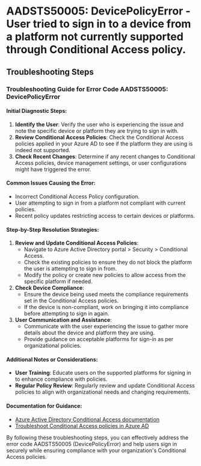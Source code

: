 # AADSTS50005: DevicePolicyError - User tried to sign in to a device from a platform not currently supported through Conditional Access policy.


## Troubleshooting Steps
### Troubleshooting Guide for Error Code AADSTS50005: DevicePolicyError

#### Initial Diagnostic Steps:
1. **Identify the User**: Verify the user who is experiencing the issue and note the specific device or platform they are trying to sign in with.
2. **Review Conditional Access Policies**: Check the Conditional Access policies applied in your Azure AD to see if the platform they are using is indeed not supported.
3. **Check Recent Changes**: Determine if any recent changes to Conditional Access policies, device management settings, or user configurations might have triggered the error.

#### Common Issues Causing the Error:
- Incorrect Conditional Access Policy configuration.
- User attempting to sign in from a platform not compliant with current policies.
- Recent policy updates restricting access to certain devices or platforms.

#### Step-by-Step Resolution Strategies:
1. **Review and Update Conditional Access Policies**:
   - Navigate to Azure Active Directory portal > Security > Conditional Access.
   - Check the existing policies to ensure they do not block the platform the user is attempting to sign in from.
   - Modify the policy or create new policies to allow access from the specific platform if needed.
2. **Check Device Compliance**:
   - Ensure the device being used meets the compliance requirements set in the Conditional Access policies.
   - If the device is non-compliant, work on bringing it into compliance before attempting to sign in again.
3. **User Communication and Assistance**:
   - Communicate with the user experiencing the issue to gather more details about the device and platform they are using.
   - Provide guidance on acceptable platforms for sign-in as per organizational policies.

#### Additional Notes or Considerations:
- **User Training**: Educate users on the supported platforms for signing in to enhance compliance with policies.
- **Regular Policy Review**: Regularly review and update Conditional Access policies to align with organizational needs and changing requirements.

#### Documentation for Guidance:
- [Azure Active Directory Conditional Access documentation](https://docs.microsoft.com/en-us/azure/active-directory/conditional-access/overview)
- [Troubleshoot Conditional Access policies in Azure AD](https://docs.microsoft.com/en-us/azure/active-directory/conditional-access/howto-conditional-access-policy-common-problems)

By following these troubleshooting steps, you can effectively address the error code AADSTS50005 (DevicePolicyError) and help users sign in securely while ensuring compliance with your organization's Conditional Access policies.